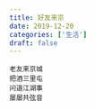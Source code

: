 ```yaml
---
title: 好友来京
date: 2019-12-20
categories: ['生活']
draft: false
---
```


```
老友来京城
把酒三里屯
问道江湖事
屡屡共弦音
```